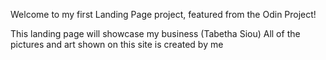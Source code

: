 Welcome to my first Landing Page project, featured from the Odin Project!

This landing page will showcase my business (Tabetha Siou) 
All of the pictures and art shown on this site is created by me